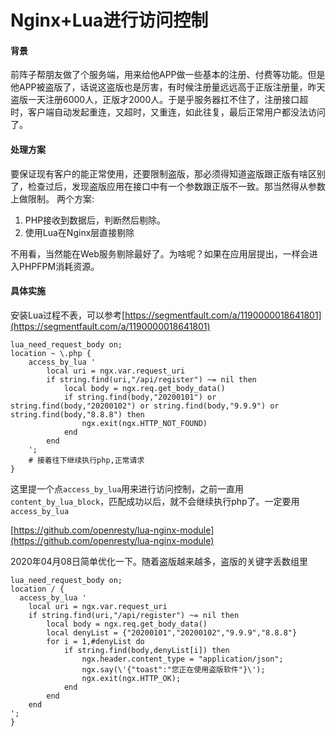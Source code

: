 # Nginx+Lua进行访问控制
#### 背景
前阵子帮朋友做了个服务端，用来给他APP做一些基本的注册、付费等功能。但是他APP被盗版了，话说这盗版也是厉害，有时候注册量远远高于正版注册量，昨天盗版一天注册6000人，正版才2000人。于是乎服务器扛不住了，注册接口超时，客户端自动发起重连，又超时，又重连，如此往复，最后正常用户都没法访问了。
#### 处理方案
要保证现有客户的能正常使用，还要限制盗版，那必须得知道盗版跟正版有啥区别了，检查过后，发现盗版应用在接口中有一个参数跟正版不一致。那当然得从参数上做限制。
两个方案:
1. PHP接收到数据后，判断然后剔除。
2. 使用Lua在Nginx层直接剔除

不用看，当然能在Web服务剔除最好了。为啥呢？如果在应用层提出，一样会进入PHPFPM消耗资源。
#### 具体实施
安装Lua过程不表，可以参考[https://segmentfault.com/a/1190000018641801](https://segmentfault.com/a/1190000018641801)
```shell
lua_need_request_body on;
location ~ \.php {
	access_by_lua '
		local uri = ngx.var.request_uri
		if string.find(uri,"/api/register") ~= nil then
			local body = ngx.req.get_body_data()    
			if string.find(body,"20200101") or string.find(body,"20200102") or string.find(body,"9.9.9") or string.find(body,"8.8.8") then
				ngx.exit(ngx.HTTP_NOT_FOUND)
			end
		end
	';
	# 接着往下继续执行php,正常请求
}

```

这里提一个点`access_by_lua`用来进行访问控制，之前一直用`content_by_lua_block`，匹配成功以后，就不会继续执行php了。一定要用`access_by_lua`

[https://github.com/openresty/lua-nginx-module](https://github.com/openresty/lua-nginx-module)





2020年04月08日简单优化一下。随着盗版越来越多，盗版的关键字丢数组里

```shell
lua_need_request_body on;
location / {  
  access_by_lua '
	local uri = ngx.var.request_uri
	if string.find(uri,"/api/register") ~= nil then
		local body = ngx.req.get_body_data()
		local denyList = {"20200101","20200102","9.9.9","8.8.8"}
		for i = 1,#denyList do
			if string.find(body,denyList[i]) then
				ngx.header.content_type = "application/json";
                ngx.say(\'{"toast":"您正在使用盗版软件"}\');       
                ngx.exit(ngx.HTTP_OK);
			end
		end
	end
';
}  

```

